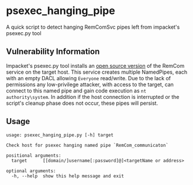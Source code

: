 # psexec_hanging_pipe
A quick script to detect hanging RemComSvc pipes left from impacket's psexec.py tool

## Vulnerability Information
Impacket's psexec.py tool installs an [open source version](https://github.com/kavika13/RemCom) of the RemCom service on the target host. This service creates multiple NamedPipes, each with an empty DACL allowing `Everyone` read/write. Due to the lack of permissions any low-privilege attacker, with access to the target, can connect to this named pipe and gain code execution as `nt authority\system`. In addition if the host connection is interrupted or the script's cleanup phase does not occur, these pipes will persist.

## Usage
```
usage: psexec_hanging_pipe.py [-h] target

Check host for psexec hanging named pipe `RemCom_communicaton`

positional arguments:
  target      [[domain/]username[:password]@]<targetName or address>

optional arguments:
  -h, --help  show this help message and exit
```
